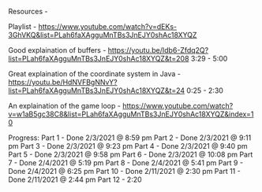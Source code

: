 Resources - 

Playlist -
https://www.youtube.com/watch?v=dEKs-3GhVKQ&list=PLah6faXAgguMnTBs3JnEJY0shAc18XYQZ

Good explaination of buffers -
https://youtu.be/Idb6-Zfdq2Q?list=PLah6faXAgguMnTBs3JnEJY0shAc18XYQZ&t=208     3:29 - 5:00

Great explaination of the coordinate system in Java - 
https://youtu.be/HdNVFBgNNvY?list=PLah6faXAgguMnTBs3JnEJY0shAc18XYQZ&t=24     0:25 - 2:30

An explaination of the game loop - 
https://www.youtube.com/watch?v=w1aB5gc38C8&list=PLah6faXAgguMnTBs3JnEJY0shAc18XYQZ&index=10

Progress:
Part 1 - Done 2/3/2021 @ 8:59 pm
Part 2 - Done 2/3/2021 @ 9:11 pm
Part 3 - Done 2/3/2021 @ 9:23 pm
Part 4 - Done 2/3/2021 @ 9:40 pm
Part 5 - Done 2/3/2021 @ 9:58 pm
Part 6 - Done 2/3/2021 @ 10:08 pm
Part 7 - Done 2/4/2021 @ 5:19 pm
Part 8 - Done 2/4/2021 @ 5:41 pm
Part 9 - Done 2/4/2021 @ 6:25 pm
Part 10 - Done 2/11/2021 @ 2:30 pm
Part 11 - Done 2/11/2021 @ 2:44 pm
Part 12 - 2:20